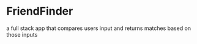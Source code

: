 # FriendFinder
 a full stack app that compares users input and returns matches based on those inputs
